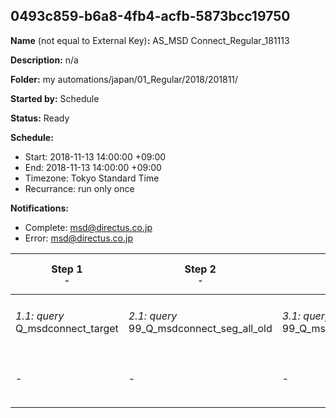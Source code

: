 ## 0493c859-b6a8-4fb4-acfb-5873bcc19750

**Name** (not equal to External Key)**:** AS_MSD Connect_Regular_181113

**Description:** n/a

**Folder:** my automations/japan/01_Regular/2018/201811/

**Started by:** Schedule

**Status:** Ready

**Schedule:**

* Start: 2018-11-13 14:00:00 +09:00
* End: 2018-11-13 14:00:00 +09:00
* Timezone: Tokyo Standard Time
* Recurrance: run only once

**Notifications:**

* Complete: msd@directus.co.jp
* Error: msd@directus.co.jp

| Step 1<br>_<small>-</small>_ | Step 2<br>_<small>-</small>_ | Step 3<br>_<small>-</small>_ | Step 4<br>_<small>-</small>_ | Step 5<br>_<small>-</small>_ | Step 6<br>_<small>-</small>_ |
| --- | --- | --- | --- | --- | --- |
| _1.1: query_<br>Q_msdconnect_target | _2.1: query_<br>99_Q_msdconnect_seg_all_old | _3.1: query_<br>99_Q_msdconnect_seg_pharma_old | _4.1: query_<br>99_Q_msdconnect_seg_doctor_old | _5.1: wait_<br>04:00 午後 | _6.1: emailSend_<br>MA_MSD Connect_Regular_医師用_181113 |
| - | - | - | - | - | _6.2: emailSend_<br>MA_MSD Connect_Regular_薬剤師用_181113 |
